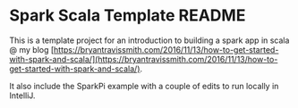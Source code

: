 # Spark Scala Template README

This is a template project for an introduction to building a spark app in scala @ my blog [https://bryantravissmith.com/2016/11/13/how-to-get-started-with-spark-and-scala/](https://bryantravissmith.com/2016/11/13/how-to-get-started-with-spark-and-scala/).  

It also include the SparkPi example with a couple of edits to run locally in IntelliJ.
